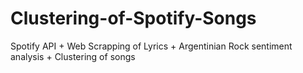 # Clustering-of-Spotify-Songs
Spotify API + Web Scrapping of Lyrics + Argentinian Rock sentiment analysis + Clustering of songs
